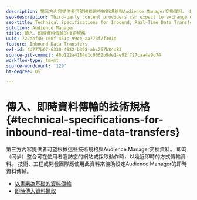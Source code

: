 ```yaml
---
description: 第三方內容提供者可望根據這些技術規格與Audience Manager交換資料。 即時（同步）整合可在使用者造訪您的網站或採取動作時，以幾近即時的方式傳輸資料。 技術、工程或開發團隊應使用此資料來協助設定Audience Manager的即時資料傳輸。
seo-description: Third-party content providers can expect to exchange data with Audience Manager according to these technical specifications. A real-time (synchronous) integration transfers data in near-real time as a user visits or takes actions on your site. Technical, engineering, or development teams should use this material to help set up real-time data transfers with Audience Manager.
seo-title: Technical Specifications for Inbound, Real-Time Data Transfers
solution: Audience Manager
title: 傳入、即時資料傳輸的技術規格
uuid: 722aaf40-c60f-451c-99ce-aa773f7f301d
feature: Inbound Data Transfers
exl-id: 4d777b67-6330-4582-b398-abc267b84d83
source-git-commit: 48b122a4184d1c0662b9de14e92f727caa4a9d74
workflow-type: tm+mt
source-wordcount: '129'
ht-degree: 0%

---
```


# 傳入、即時資料傳輸的技術規格{#technical-specifications-for-inbound-real-time-data-transfers}

第三方內容提供者可望根據這些技術規格與Audience Manager交換資料。 即時（同步）整合可在使用者造訪您的網站或採取動作時，以幾近即時的方式傳輸資料。 技術、工程或開發團隊應使用此資料來協助設定Audience Manager的即時資料傳輸。

<!-- c_rt_realtime_intro.xml -->

* [以畫素為基礎的資料傳輸](/help/using/integration/sending-audience-data/real-time-data-integration/pixel-based-data-transfer.md)
* [即時傳入資料擷取](/help/using/integration/sending-audience-data/real-time-data-integration/real-time-data-transfer.md)
